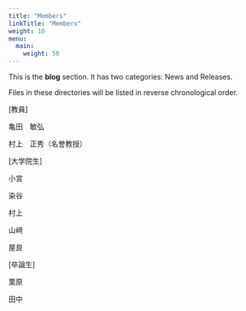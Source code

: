 ```yaml
---
title: "Members"
linkTitle: "Members"
weight: 10
menu:
  main:
    weight: 50
---
```


This is the **blog** section. It has two categories: News and Releases.

Files in these directories will be listed in reverse chronological order.

[教員]

亀田　敏弘

村上　正秀（名誉教授）


[大学院生]

小宮

染谷

村上

山﨑

屋良

[卒論生]

栗原

田中

